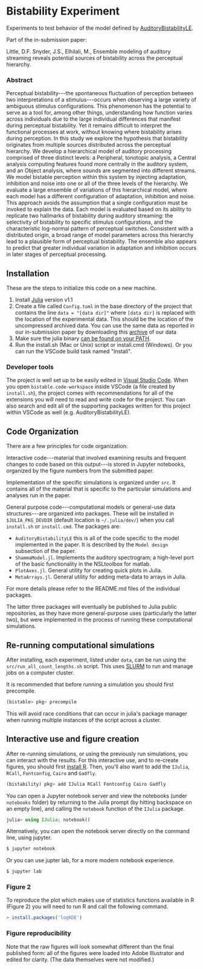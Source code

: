 # Bistability Experiment

Experiments to test behavior of the model defined by
[AuditoryBistabilityLE](https://github.com/haberdashPI/AuditoryBistabilityLE).

Part of the in-submission paper:

Little, D.F. Snyder, J.S., Elhilali, M., Ensemble modeling of auditory
streaming reveals potential sources of bistability across the perceptual
hierarchy.

### Abstract 

Perceptual bistability---the spontaneous fluctuation of perception between
two interpretations of a stimulus---occurs when observing a large variety of
ambiguous stimulus configurations. This phenomenon has the potential to serve
as a tool for, among other things, understanding how function varies across
individuals due to the large individual differences that manifest during
perceptual bistability. Yet it remains difficult to interpret the functional
processes at work, without knowing where bistability arises during
perception. In this study we explore the hypothesis that bistability
originates from multiple sources distributed across the perceptual hierarchy.
We develop a hierarchical model of auditory processing comprised of three
distinct levels: a Peripheral, tonotopic analysis, a Central analysis
computing features found more centrally in the auditory system, and an Object
analysis, where sounds are segmented into different streams. We model
bistable perception within this system by injecting adaptation, inhibition
and noise into one or all of the three levels of the hierarchy. We evaluate a
large ensemble of variations of this hierarchical model, where each model has
a different configuration of adaptation, inhibition and noise. This approach
avoids the assumption that a single configuration must be invoked to explain
the data. Each model is evaluated based on its ability to replicate two
hallmarks of bistability during auditory streaming: the selectivity of
bistability to specific stimulus configurations, and the characteristic
log-normal pattern of perceptual switches. Consistent with a distributed
origin, a broad range of model parameters across this hierarchy lead to a
plausible form of perceptual bistability. The ensemble also appears to
predict that greater individual variation in adaptation and inhibition occurs
in later stages of perceptual processing.

## Installation

These are the steps to initialize this code on a new machine.

1. Install [Julia](https://julialang.org/downloads/) version v1.1
2. Create a file called `Config.toml` in the base directory of the project that
contains the line `data = "[data dir]"` where `[data dir]` is replaced with the location
of the experimental data. This should be the location of the uncompressed archived data.
You can use the same data as reported in our in-submission paper by downloading
this [archive](https://osf.io/9shxv/) of our data
3. Make sure the julia binary [can be found on your PATH](https://en.wikibooks.org/wiki/Introducing_Julia/Getting_started). 
4. Run the install.sh (Mac or Unix) script or install.cmd (Windows). Or you can
run the VSCode build task named "Install".

### Developer tools

The project is well set up to be easily edited in [Visual Studio
Code](https://code.visualstudio.com/). When you open
`bistable.code-workspace` inside VSCode (a file created by `install.sh`), the
project comes with recommendations for all of the extensions you will need to
read and write code for the project. You can also search and edit all of the
supporting packages written for this project within VSCode as well (e.g.
AuditoryBistabilityLE).

## Code Organization

There are a few principles for code organization:

Interactive code---material that involved examining results and frequent
changes to code based on this output---is stored in Jupyter notebooks,
organized by the figure numbers from the submitted paper.

Implementation of the specific simulations is organized under `src`. It contains
all of the material that is specific to the particular simulations and analyses
run in the paper.

General purpose code---computational models or general-use data
structures---are organized into packages. These will be installed in
`$JULIA_PKG_DEVDIR` (default location is `~/.julia/dev/`) when you call
`install.sh` or `install.cmd`. The packages are:

* `AuditoryBistabilityLE` this is all of the code specific to the model
implemented in the paper. It is described by the `Model design` subsection of
the paper.
* `ShammaModel.jl`. Implements the auditory spectrogram; a high-level port of
  the basic functionality in the NSLtoolbox for matlab.
* `PlotAxes.jl`. General utility for creating quick plots in Julia.
* `MetaArrays.jl`. General utility for adding meta-data to arrays in Julia.

For more details please refer to the README.md files of the individual packages.

The latter three packages will eventually be published to Julia public
repositories, as they have more general-purpose uses (particularly the latter
two), but were implemented in the process of running these computational
simulations.

## Re-running computational simulations

After installing, each experiment, listed under `data`, can be run using the
`src/run_all_count_lengths.sh` script. This uses
[SLURM](https://slurm.schedmd.com/documentation.html) to run and manage jobs
on a computer cluster.

It is recommended that before running a simulation you should first precompile.

```julia
(bistable> pkg> precompile
```

This will avoid race conditions that can occur in julia's package manager
when running multiple instances of the script across a cluster.

## Interactive use and figure creation

After re-running simulations, or using the previously run simulations, you
can interact with the results. For this interactive use, and to re-create
figures, you should first [install R](https://cloud.r-project.org/). Then,
you'll also want to add the `IJulia`, `RCall`, `Fontconfig`, `Cairo` and `Gadfly`.

```julia
(bistability) pkg> add IJulia RCall Fontconfig Cairo Gadfly
```
You can open a Jupyter notebook server and view the notebooks
(under `notebooks` folder) by returning to the Julia prompt (by hitting
backspace on an empty line), and calling the `notebook` function
of the `IJulia` package.

```julia
julia> using IJulia; notebook()
```

Alternatively, you can open the notebook server directly on the command line,
using jupyter.

```bash
$ jupyter notebook
```

Or you can use jupter lab, for a more modern notebook experience.

```bash
$ jupyter lab
```

### Figure 2
To reproduce the plot which makes use of statistics functions available in R
(Figure 2) you will need to run R and call the following command.
```R
> install.packages('logKDE')
```

### Figure reproducibility 

Note that the raw figures will look somewhat different than the final
published form: all of the figures were loaded into Adobe Illustrator and
edited for clarity. (The data themselves were not modified.)
